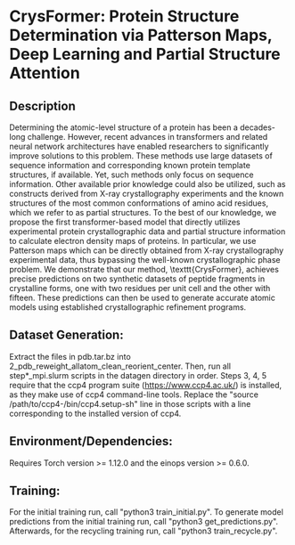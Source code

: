# CrysFormer: Protein Structure Determination via Patterson Maps, Deep Learning and Partial Structure Attention

## Description
Determining the atomic-level structure of a protein has been a decades-long challenge. 
However, recent advances in transformers and related neural network architectures have enabled researchers to significantly improve solutions to this problem. 
These methods use large datasets of sequence information and corresponding known protein template structures, if available.
Yet, such methods only focus on sequence information. 
Other available prior knowledge could also be utilized, such as constructs derived from X-ray crystallography experiments and the known structures of the most common conformations of amino acid residues, which we refer to as partial structures. 
To the best of our knowledge, we propose the first transformer-based model that directly utilizes experimental protein crystallographic data and partial structure information to calculate electron density maps of proteins. 
In particular, we use Patterson maps which can be directly obtained from X-ray crystallography experimental data, thus bypassing the well-known crystallographic phase problem. 
We demonstrate that our method, \texttt{CrysFormer}, achieves precise predictions on two synthetic datasets of peptide fragments in crystalline forms, one with two residues per unit cell and the other with fifteen. 
These predictions can then be used to generate accurate atomic models using established crystallographic refinement programs.

## Dataset Generation:

Extract the files in pdb.tar.bz into 2_pdb_reweight_allatom_clean_reorient_center.  Then, run all step*_mpi.slurm scripts in the datagen directory in order.  Steps 3, 4, 5 require that the ccp4 program suite (https://www.ccp4.ac.uk/) is installed, as they make use of ccp4 command-line tools.  Replace the "source /path/to/ccp4-<version>/bin/ccp4.setup-sh" line in those scripts with a line corresponding to the installed version of ccp4.

## Environment/Dependencies:
Requires Torch version >= 1.12.0 and the einops version >= 0.6.0.

## Training:

For the initial training run, call "python3 train_initial.py".  To generate model predictions from the initial training run, call "python3 get_predictions.py".  Afterwards, for the recycling training run, call "python3 train_recycle.py".

